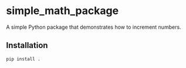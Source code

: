 # simple_math_package

A simple Python package that demonstrates how to increment numbers.

## Installation

``` bash
pip install .